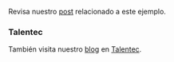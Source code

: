 
Revisa nuestro [post](http://www.talentec.pe/blog/objective-c-proyecto-xcode-swift/) relacionado a este ejemplo.

### Talentec

También visita nuestro [blog](http://www.talentec.pe/blog) en [Talentec](http://www.talentec.pe/).

